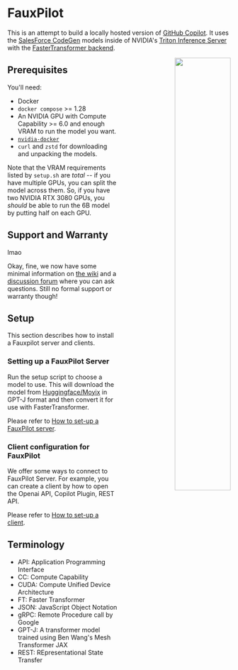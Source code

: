 
# FauxPilot

This is an attempt to build a locally hosted version of [GitHub Copilot](https://copilot.github.com/). It uses the [SalesForce CodeGen](https://github.com/salesforce/CodeGen) models inside of NVIDIA's [Triton Inference Server](https://developer.nvidia.com/nvidia-triton-inference-server) with the [FasterTransformer backend](https://github.com/triton-inference-server/fastertransformer_backend/).

<p align="right">
  <img width="50%" align="right" src="https://user-images.githubusercontent.com/34380/199604776-e08ce261-48d1-4d09-9163-f5ab2f904e55.png">
</p>

## Prerequisites

You'll need:

* Docker
* `docker compose` >= 1.28
* An NVIDIA GPU with Compute Capability >= 6.0 and enough VRAM to run the model you want.
* [`nvidia-docker`](https://github.com/NVIDIA/nvidia-docker)
* `curl` and `zstd` for downloading and unpacking the models.

Note that the VRAM requirements listed by `setup.sh` are *total* -- if you have multiple GPUs, you can split the model across them. So, if you have two NVIDIA RTX 3080 GPUs, you *should* be able to run the 6B model by putting half on each GPU.


## Support and Warranty

lmao

Okay, fine, we now have some minimal information on [the wiki](https://github.com/moyix/fauxpilot/wiki) and a [discussion forum](https://github.com/moyix/fauxpilot/discussions) where you can ask questions. Still no formal support or warranty though!



## Setup

This section describes how to install a Fauxpilot server and clients.

### Setting up a FauxPilot Server

Run the setup script to choose a model to use. This will download the model from [Huggingface/Moyix](https://huggingface.co/Moyix) in GPT-J format and then convert it for use with FasterTransformer.

Please refer to [How to set-up a FauxPilot server](documentation/server.md).


### Client configuration for FauxPilot

We offer some ways to connect to FauxPilot Server. For example, you can create a client by how to open the Openai API, Copilot Plugin, REST API.

Please refer to [How to set-up a client](documentation/client.md).


## Terminology
 * API: Application Programming Interface
 * CC: Compute Capability
 * CUDA: Compute Unified Device Architecture
 * FT: Faster Transformer
 * JSON: JavaScript Object Notation 
 * gRPC: Remote Procedure call by Google
 * GPT-J: A transformer model trained using Ben Wang's Mesh Transformer JAX 
 * REST: REpresentational State Transfer
